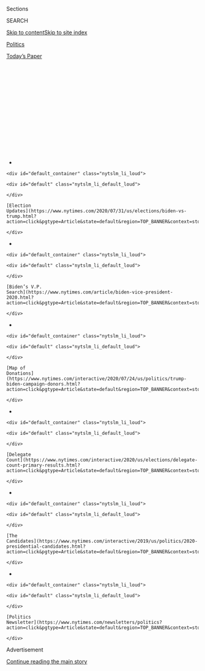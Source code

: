 <div id="app">

<div>

<div>

<div>

<div class="NYTAppHideMasthead css-1q2w90k e1suatyy0">

<div class="section css-ui9rw0 e1suatyy2">

<div class="css-eph4ug er09x8g0">

<div class="css-6n7j50">

</div>

<span class="css-1dv1kvn">Sections</span>

<div class="css-10488qs">

<span class="css-1dv1kvn">SEARCH</span>

</div>

[Skip to content](#site-content)[Skip to site
index](#site-index)

</div>

<div id="masthead-section-label" class="css-1wr3we4 eaxe0e00">

[Politics](https://www.nytimes.com/section/politics)

</div>

<div class="css-10698na e1huz5gh0">

</div>

</div>

<div id="masthead-bar-one" class="section hasLinks css-15hmgas e1csuq9d3">

<div class="css-uqyvli e1csuq9d0">

</div>

<div class="css-1uqjmks e1csuq9d1">

</div>

<div class="css-9e9ivx">

[](https://myaccount.nytimes.com/auth/login?response_type=cookie&client_id=vi)

</div>

<div class="css-1bvtpon e1csuq9d2">

[Today’s
Paper](https://www.nytimes.com/section/todayspaper)

</div>

</div>

</div>

</div>

<div data-aria-hidden="false">

<div id="site-content" data-role="main">

<div>

<div class="css-1aor85t" style="opacity:0.000000001;z-index:-1;visibility:hidden">

<div class="css-1hqnpie">

<div class="css-epjblv">

<span class="css-17xtcya">[Politics](/section/politics)</span><span class="css-x15j1o">|</span><span class="css-fwqvlz">As
Election Nears, Trump’s White House Grows Bolder in Flouting Ethical
Norms</span>

</div>

<div class="css-k008qs">

<div class="css-1iwv8en">

<span class="css-18z7m18"></span>

<div>

</div>

</div>

<span class="css-1n6z4y">https://nyti.ms/32pwUSp</span>

<div class="css-1705lsu">

<div class="css-4xjgmj">

<div class="css-4skfbu" data-role="toolbar" data-aria-label="Social Media Share buttons, Save button, and Comments Panel with current comment count" data-testid="share-tools">

  - 
  - 
  - 
  - 
    
    <div class="css-6n7j50">
    
    </div>

  - 

</div>

</div>

</div>

</div>

</div>

</div>

<div id="NYT_TOP_BANNER_REGION" class="css-13pd83m">

<div>

<div id="styln-elections-notifications-menu" class="section interactive-content interactive-size-medium css-1edisqu">

<div class="css-17ih8de interactive-body">

<div class="nytslm_innerContainer" data-aria-live="polite">

<div class="nytslm_title">

</div>

  - 
    
    <div id="default_container" class="nytslm_li_loud">
    
    <div id="default" class="nytslm_li_default_loud">
    
    </div>
    
    [Election
    Updates](https://www.nytimes.com/2020/07/31/us/elections/biden-vs-trump.html?action=click&pgtype=Article&state=default&region=TOP_BANNER&context=storylines_menu)
    
    </div>

  - 
    
    <div id="default_container" class="nytslm_li_loud">
    
    <div id="default" class="nytslm_li_default_loud">
    
    </div>
    
    [Biden’s V.P.
    Search](https://www.nytimes.com/article/biden-vice-president-2020.html?action=click&pgtype=Article&state=default&region=TOP_BANNER&context=storylines_menu)
    
    </div>

  - 
    
    <div id="default_container" class="nytslm_li_loud">
    
    <div id="default" class="nytslm_li_default_loud">
    
    </div>
    
    [Map of
    Donations](https://www.nytimes.com/interactive/2020/07/24/us/politics/trump-biden-campaign-donors.html?action=click&pgtype=Article&state=default&region=TOP_BANNER&context=storylines_menu)
    
    </div>

  - 
    
    <div id="default_container" class="nytslm_li_loud">
    
    <div id="default" class="nytslm_li_default_loud">
    
    </div>
    
    [Delegate
    Count](https://www.nytimes.com/interactive/2020/us/elections/delegate-count-primary-results.html?action=click&pgtype=Article&state=default&region=TOP_BANNER&context=storylines_menu)
    
    </div>

  - 
    
    <div id="default_container" class="nytslm_li_loud">
    
    <div id="default" class="nytslm_li_default_loud">
    
    </div>
    
    [The
    Candidates](https://www.nytimes.com/interactive/2019/us/politics/2020-presidential-candidates.html?action=click&pgtype=Article&state=default&region=TOP_BANNER&context=storylines_menu)
    
    </div>

  - 
    
    <div id="default_container" class="nytslm_li_loud">
    
    <div id="default" class="nytslm_li_default_loud">
    
    </div>
    
    [Politics
    Newsletter](https://www.nytimes.com/newsletters/politics?action=click&pgtype=Article&state=default&region=TOP_BANNER&context=storylines_menu)
    
    </div>

</div>

</div>

</div>

</div>

</div>

<div id="top-wrapper" class="css-1sy8kpn">

<div id="top-slug" class="css-l9onyx">

Advertisement

</div>

[Continue reading the main
story](#after-top)

<div class="ad top-wrapper" style="text-align:center;height:100%;display:block;min-height:250px">

<div id="top" class="place-ad" data-position="top" data-size-key="top">

</div>

</div>

<div id="after-top">

</div>

</div>

<div>

<div id="sponsor-wrapper" class="css-1hyfx7x">

<div id="sponsor-slug" class="css-19vbshk">

Supported by

</div>

[Continue reading the main
story](#after-sponsor)

<div id="sponsor" class="ad sponsor-wrapper" style="text-align:center;height:100%;display:block">

</div>

<div id="after-sponsor">

</div>

</div>

<div class="css-186x18t">

White House
Memo

</div>

<div class="css-1vkm6nb ehdk2mb0">

# As Election Nears, Trump’s White House Grows Bolder in Flouting Ethical Norms

</div>

The outcry over a photograph of Ivanka Trump with a can of Goya beans
reveals how the president and his aides continue to disregard
traditional boundaries between the official and the political.

<div class="css-79elbk" data-testid="photoviewer-wrapper">

<div class="css-z3e15g" data-testid="photoviewer-wrapper-hidden">

</div>

<div class="css-1a48zt4 ehw59r15" data-testid="photoviewer-children">

![<span class="css-16f3y1r e13ogyst0" data-aria-hidden="true">President
Trump and his senior advisers appear far less concerned than their
predecessors did about norms and laws governing political
activity.</span><span class="css-cnj6d5 e1z0qqy90" itemprop="copyrightHolder"><span class="css-1ly73wi e1tej78p0">Credit...</span><span><span>Doug
Mills/The New York
Times</span></span></span>](https://static01.nyt.com/images/2020/07/16/us/politics/16dc-whitehousememo1/merlin_174569724_d7e13867-05c5-41a1-ab47-c8b3ea6bc9c6-articleLarge.jpg?quality=75&auto=webp&disable=upscale)

</div>

</div>

<div class="css-18e8msd">

<div class="css-vp77d3 epjyd6m0">

<div class="css-hus3qt ey68jwv0" data-aria-hidden="true">

[![Michael
Crowley](https://static01.nyt.com/images/2019/10/25/reader-center/author-michael-crowley/author-michael-crowley-thumbLarge-v2.png
"Michael Crowley")](https://www.nytimes.com/by/michael-crowley)

</div>

<div class="css-1baulvz">

By [<span class="css-1baulvz last-byline" itemprop="name">Michael
Crowley</span>](https://www.nytimes.com/by/michael-crowley)

</div>

</div>

  - 
    
    <div class="css-ld3wwf e16638kd2">
    
    July 16,
    2020
    
    </div>

  - 
    
    <div class="css-4xjgmj">
    
    <div class="css-d8bdto" data-role="toolbar" data-aria-label="Social Media Share buttons, Save button, and Comments Panel with current comment count" data-testid="share-tools">
    
      - 
      - 
      - 
      - 
        
        <div class="css-6n7j50">
        
        </div>
    
      - 
    
    </div>
    
    </div>

</div>

<div class="css-mdjrty">

[Leer en
español](https://www.nytimes.com/es/2020/07/16/espanol/estados-unidos/goya-trump-ivanka.html "Read in Spanish")

</div>

</div>

<div class="section meteredContent css-1r7ky0e" name="articleBody" itemprop="articleBody">

<div class="css-1fanzo5 StoryBodyCompanionColumn">

<div class="css-53u6y8">

When President Trump holds official taxpayer-funded events outside
Washington, his audiences are treated to campaign-style speeches and
rock music playlists drawn from his political rallies. His appearances
at the White House, most recently a [rambling Rose Garden news
conference](https://www.nytimes.com/2020/07/14/us/politics/trump-news-conference.html?fbclid=IwAR3ztzy09muUUd91tiAoZL-C_rRdGiVBoSa5bHkbP0auF7H2KjU1gPL9WIM),
are increasingly devoid of policy and filled with attacks on the
“radical left” and the presumptive Democratic presidential nominee,
former Vice President Joseph R. Biden Jr.

And on Tuesday, Mr. Trump’s eldest daughter and senior adviser, Ivanka
Trump, a White House employee, posted a photograph online celebrating
[Goya
Foods](https://www.nytimes.com/2020/07/19/us/goya-trump-hispanic-vote.html),
whose chief executive had recently praised her father, in what
government ethics experts called a clear violation of federal law. The
president followed up on Wednesday with his own photograph, featuring
the company’s products arrayed on the Resolute Desk in the Oval Office.

Mr. Trump and his advisers have long tested — and often crossed — the
boundaries between the official and the political. The Office of Special
Counsel, an independent government watchdog agency, has found 13 Trump
officials in violation of the Hatch Act, the 1939 law limiting the
political activities of government employees, according to Citizens for
Responsibility and Ethics in Washington, or CREW. Staff members with the
watchdog group said they could recall only two such instances under
President Barack Obama.

But with the general election in November little more than 100 days
away, the coronavirus quashing Mr. Trump’s raucous rallies, and the
White House lacking a clear policy agenda, the Trump administration
seems almost entirely unconstrained by traditional divisions between
politics and governance.

</div>

</div>

<div class="css-1fanzo5 StoryBodyCompanionColumn">

<div class="css-53u6y8">

“Every White House I have known until this one — of both parties — has
rigorously worked to separate campaign activity and official business,”
said Trevor Potter, a Republican and a former chairman of the Federal
Election Commission who is now the president of the Campaign Legal
Center.

“Traditionally, the White House counsel’s office has policed campaign
activity to keep it off the White House grounds and out of official
events,” he continued. “What we are seeing now is a complete overturning
of these ethical and legal norms.”

Jordan Libowitz, the communications director for CREW, said that while
Mr. Trump and his senior advisers had never shown much interest in
respecting such distinctions, they appeared to have grown bolder in the
months since he was acquitted by the Senate after the House impeached
him.

<div id="NYT_MAIN_CONTENT_1_REGION" class="css-9tf9ac">

<div>

<div id="styln-nfldraft-updates-block" class="section interactive-content interactive-size-medium css-1ftcdic">

<div class="css-17ih8de interactive-body">

<div id="styln-briefing-block" data-asset-id="">

<div class="briefing-block-header-section">

# [Latest Updates: 2020 Election](https://www.nytimes.com/2020/07/31/us/elections/biden-vs-trump.html?action=click&pgtype=Article&state=default&region=MAIN_CONTENT_1&context=storylines_live_updates)

<div class="briefing-block-ts">

Updated 2020-08-01T01:26:45.732Z

</div>

</div>

  - [Kamala Harris, a top vice-presidential contender, confronts double
    standards.](https://www.nytimes.com/2020/07/31/us/elections/biden-vs-trump.html?action=click&pgtype=Article&state=default&region=MAIN_CONTENT_1&context=storylines_live_updates#link-29fdff45)
  - [Karen Bass and Susan Rice are rising on Biden’s vice-presidential
    shortlist.](https://www.nytimes.com/2020/07/31/us/elections/biden-vs-trump.html?action=click&pgtype=Article&state=default&region=MAIN_CONTENT_1&context=storylines_live_updates#link-13ec3d9c)
  - [Trump says Russian bounties to kill U.S. troops ‘never took
    place.’](https://www.nytimes.com/2020/07/31/us/elections/biden-vs-trump.html?action=click&pgtype=Article&state=default&region=MAIN_CONTENT_1&context=storylines_live_updates#link-49e9a016)

<div class="briefing-block-footer">

<div class="briefing-block-footer-meta">

[See more
updates](https://www.nytimes.com/2020/07/31/us/elections/biden-vs-trump.html?action=click&pgtype=Article&state=default&region=MAIN_CONTENT_1&context=storylines_live_updates)

</div>

</div>

</div>

</div>

</div>

</div>

</div>

“I think there is a larger pattern we’ve seen, really since the
impeachment trial, of a stepped-up disregard for ethical norms,” Mr.
Libowitz said. He said that top Trump aides had become “more brazen”
about talking explicitly about politics and the 2020 election, including
on the White House grounds, in ways that would have made past officials
fear for their jobs.

All first-term presidents in recent memory have used their offices in
mostly subtle but sometimes blatant ways to help ensure their
re-election. But Mr. Trump and his senior advisers appear far less
concerned than their predecessors did about norms and laws governing
political activity.

</div>

</div>

<div class="css-1fanzo5 StoryBodyCompanionColumn">

<div class="css-53u6y8">

When Mr. Trump visited Kennedy Space Center in Florida in May to watch a
private rocket launch, in what was ostensibly an official White House
event, he staged a campaign-style rally afterward in a NASA hangar where
loudspeakers blared his rally playlist and the president denounced
“radical-left criminals,” boasted that he had “completely rebuilt” the
military and thanked well over a dozen Republican lawmakers in
attendance — but no Democrats.

Days later, Mr. Trump’s campaign pulled a “Make Space Great Again”
advertisement it had cut using footage from the launch and featuring the
NASA logo and two astronauts. Critics said the ad was in violation of
regulations against the commercial use of NASA’s name and its personnel.

During a meeting last week in Miami with Cuban and Venezuelan exiles as
part of an official White House event on Latin American policy, Mr.
Trump repeatedly attacked Mr. Biden, charging that he was sympathetic to
communist governments and warning that “nobody will be safe in a Biden
America.”

At the end of the event, Mr. Trump provided a closing thought that
appeared to be less about oppressed Latin Americans than about his own
fate: “2020 is very important,” he said. “Very important.”

At the Rose Garden event on Tuesday, billed as a news conference on
China, Mr. Trump spent about an hour riffing on politics, his
accomplishments and the alleged failings of Mr. Biden, whom he accused
of wanting “to defund our military” and place immigrants on welfare
“immediately,” and who he said had “gone radical left.” The president
added that Mr. Biden “sides with China over America time and time
again.”

Many presidents have used that venerable venue to their advantage by
rolling out announcements and policies during their re-election
campaigns, so much so that a “Rose Garden strategy” has become part of
the political vernacular. But previous presidents avoided open talk of
campaign politics in that setting.

Later, on Fox News, the Republican strategist Karl Rove, who informally
advises the Trump campaign, warned that Mr. Trump was diminishing the
power of his incumbency. “Don’t use presidential events as campaign
events,” Mr. Rove said. “Try and turn campaign events into presidential
events.”

</div>

</div>

<div class="css-1fanzo5 StoryBodyCompanionColumn">

<div class="css-53u6y8">

But the White House chief of staff, Mark Meadows, dismissed such
criticism.

“I don’t see anything inappropriate with the comments the president has
made,” Mr. Meadows said, adding that “those were policy differences that
the president highlighted” regarding Mr. Biden.

As president, Mr. Trump is not bound by the Hatch Act, which was passed
to ensure that federal employees were promoted on merit and not
politically coerced. His subordinates are bound, though, but Mr. Trump
has chosen not to punish them in the several cases where the Office of
Special Counsel has found them in violation.

In June 2019, the Office of Special Counsel, which is led by a former
career prosecutor and congressional Republican aide appointed by Mr.
Trump, issued a 17-page report detailing “numerous violations of the
Hatch Act” by Kellyanne Conway, the White House counselor.

Calling for Ms. Conway’s dismissal, the office warned that failure to
punish her would “send a message to all federal employees that they need
not abide by the Hatch Act’s restrictions.” But the White House
dismissed the call, saying it was “as outrageous as it is
unprecedented,” and took no action.

Ms. Conway had previously drawn rebukes from lawmakers of both parties
in March 2017 when, speaking from the White House Briefing Room during
an appearance on Fox News, she urged viewers to buy merchandise sold by
Ms. Trump that Nordstrom had recently dropped from its stores.

On Tuesday, Ms. Trump [posted a photograph on
Twitter](https://twitter.com/IvankaTrump/status/1283221019684110337?ref_src=twsrc%5Etfw)
showing her smiling and holding a can of Goya beans. A message with it
read, in both English and Spanish, “If it’s Goya, it has to be good.”

Her tweet was a clear response to [calls for a boycott of Goya
Foods](https://www.nytimes.com/2020/07/10/business/goya-boycott.html?searchResultPosition=1)
after its chief executive, Robert Unanue, said last week at a White
House event that his fellow Latinos were “truly blessed” to have Mr.
Trump as president. That event itself, organized around a largely
symbolic executive order on Hispanic “prosperity,” had a heavily
political feel and opened with an audience member shouting, “Four more
years\!”

</div>

</div>

<div class="css-1fanzo5 StoryBodyCompanionColumn">

<div class="css-53u6y8">

Under federal ethics laws, government employees “shall not use or permit
the use of his government position or title or any authority associated
with his public office to endorse any product, service or enterprise.”
Several government watchdogs, along with Democrats, said that Ms. Trump
had been in clear violation of that measure, which is separate from the
Hatch Act.

But the White House unapologetically defended her post.

“Only the media and the cancel culture movement would criticize Ivanka
for showing her personal support for a company that has been unfairly
mocked, boycotted and ridiculed for supporting this administration — one
that has consistently fought for and delivered for the Hispanic
community,” said ****** Carolina Hurley, a White House spokeswoman. She
added that Ms. Trump “has every right to express her personal support”
for the company.

Walter M. Shaub Jr., who was the director of the Office of Government
Ethics from 2013 to 2017, noted that Ms. Trump’s [Twitter
bio](https://twitter.com/IvankaTrump) included her official title of
adviser to the president.

“There’s no distinction in the minds of administration officials between
the personal and the official,” [Mr. Shaub
tweeted](https://twitter.com/waltshaub/status/1283379197646381064?s=20).
“Their message is that the government and the people it represents exist
to serve Trump’s personal interests.”

“Ms. Trump has had ethics training,” he added. “She knows better. But
she did it anyway because no one in this administration cares about
government ethics.”

There was little sign of unhappiness from Mr. Trump. A day later on
Instagram, he posted a photograph of himself sitting behind his desk in
the Oval Office, beaming and giving two thumbs up, with a variety of
Goya Foods products before
him.

</div>

</div>

<div>

</div>

</div>

<div>

</div>

<div>

</div>

<div id="NYT_BELOW_MAIN_CONTENT_REGION">

<div>

<div id="STLYN_guide_v1_STYLN_guide_a" class="section css-l08pwh interactive-content interactive-size-medium">

<div class="css-17ih8de interactive-body">

<div class="g-story g-freebird g-max-limit" data-preview-slug="styln-scroll-guide">

</div>

<div id="g-electionguide-id" class="g-electionguide">

<div class="g-electionguide-container">

<div class="g-electionguide-wrapper">

<div class="g-electionguide-logo">

</div>

# Our 2020 Election Guide

Updated July 31, 2020

  - 
    
    -----
    
    ## The Latest
    
      - President Trump’s assault on the Postal Service is intersecting
        with his attacks on mail-in voting. [Voting rights groups say it
        is a recipe for
        disaster.](https://www.nytimes.com/2020/07/31/us/politics/trump-usps-mail-delays.html?action=click&pgtype=Article&state=default&region=BELOW_MAIN_CONTENT&context=storylines_guide)

  - 
    
    -----
    
    ## Biden’s V.P. Search
    
      - [Here are 13
        women](https://www.nytimes.com/article/biden-vice-president-2020.html?action=click&pgtype=Article&state=default&region=BELOW_MAIN_CONTENT&context=storylines_guide)
        who have been under consideration to be Joe Biden’s running
        mate, and why each might be chosen — and might not be.

  - 
    
    -----
    
    ## Keep Up With Our Coverage
    
      - Get an
        [email](https://www.nytimes.com/newsletters/politics?action=click&pgtype=Article&state=default&region=BELOW_MAIN_CONTENT&context=storylines_guide)
        recapping the day’s news
    
    <!-- end list -->
    
      - Download our mobile app on
        [iOS](https://apps.apple.com/us/app/nytimes/id284862083?ls=1&mat_click_id=5c79ae7455014fd1bd66b5610c05b8f2-20191112-16948&referrer=mat_click_id%3D5c79ae7455014fd1bd66b5610c05b8f2-20191112-16948%26link_click_id%3D722930677036718082)
        and
        [Android](http://a.localytics.com/android?id=com.nytimes.android&referrer=utm_source%3Dother_nyt_mobile_web%26utm_medium%3DWeb%2520page%26utm_term%3DGeneral%2520Mobile%2520Page%26utm_campaign%3DNYT%2520Mobile%2520General%2520Page)
        and turn on Breaking News and Politics alerts

</div>

</div>

</div>

</div>

</div>

</div>

</div>

<div>

</div>

<div>

<div id="bottom-wrapper" class="css-1ede5it">

<div id="bottom-slug" class="css-l9onyx">

Advertisement

</div>

[Continue reading the main
story](#after-bottom)

<div id="bottom" class="ad bottom-wrapper" style="text-align:center;height:100%;display:block;min-height:90px">

</div>

<div id="after-bottom">

</div>

</div>

</div>

</div>

</div>

## Site Index

<div>

</div>

## Site Information Navigation

  - [© <span>2020</span> <span>The New York Times
    Company</span>](https://help.nytimes.com/hc/en-us/articles/115014792127-Copyright-notice)

<!-- end list -->

  - [NYTCo](https://www.nytco.com/)
  - [Contact
    Us](https://help.nytimes.com/hc/en-us/articles/115015385887-Contact-Us)
  - [Work with us](https://www.nytco.com/careers/)
  - [Advertise](https://nytmediakit.com/)
  - [T Brand Studio](http://www.tbrandstudio.com/)
  - [Your Ad
    Choices](https://www.nytimes.com/privacy/cookie-policy#how-do-i-manage-trackers)
  - [Privacy](https://www.nytimes.com/privacy)
  - [Terms of
    Service](https://help.nytimes.com/hc/en-us/articles/115014893428-Terms-of-service)
  - [Terms of
    Sale](https://help.nytimes.com/hc/en-us/articles/115014893968-Terms-of-sale)
  - [Site
    Map](https://spiderbites.nytimes.com)
  - [Help](https://help.nytimes.com/hc/en-us)
  - [Subscriptions](https://www.nytimes.com/subscription?campaignId=37WXW)

</div>

</div>

</div>

</div>
